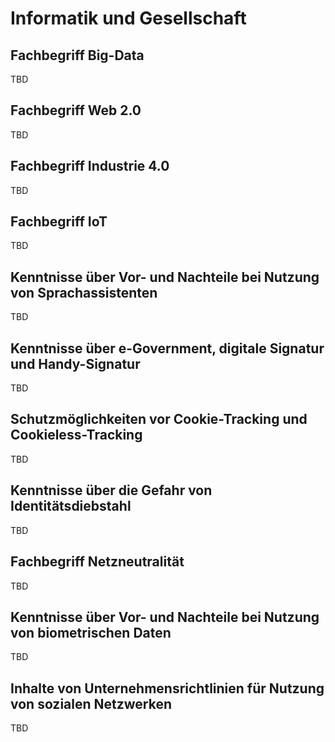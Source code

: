 # Informatik und Gesellschaft

## Fachbegriff Big-Data

TBD

## Fachbegriff Web 2.0

TBD

## Fachbegriff Industrie 4.0

TBD

## Fachbegriff IoT

TBD

## Kenntnisse über Vor- und Nachteile bei Nutzung von Sprachassistenten

TBD

## Kenntnisse über e-Government, digitale Signatur und Handy-Signatur

TBD

## Schutzmöglichkeiten vor Cookie-Tracking und Cookieless-Tracking

TBD

## Kenntnisse über die Gefahr von Identitätsdiebstahl

TBD

## Fachbegriff Netzneutralität

TBD

## Kenntnisse über Vor- und Nachteile bei Nutzung von biometrischen Daten

TBD

## Inhalte von Unternehmensrichtlinien für Nutzung von sozialen Netzwerken

TBD
